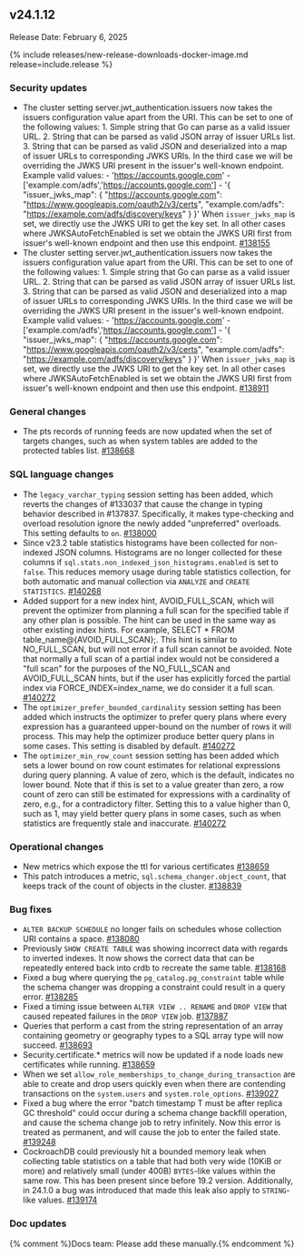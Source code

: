 ## v24.1.12

Release Date: February 6, 2025

{% include releases/new-release-downloads-docker-image.md release=include.release %}

<h3 id="v24-1-12-security-updates">Security updates</h3>

- The cluster setting server.jwt_authentication.issuers now takes the issuers configuration value apart from the URI. This can be set to one of the following values: 1. Simple string that Go can parse as a valid issuer URL. 2. String that can be parsed as valid JSON array of issuer URLs list. 3. String that can be parsed as valid JSON and deserialized into a map of issuer URLs to corresponding JWKS URIs. In the third case we will be overriding the JWKS URI present in the issuer's well-known endpoint. Example valid values: - 'https://accounts.google.com' - ['example.com/adfs','https://accounts.google.com'] - '{    "issuer_jwks_map": {        "https://accounts.google.com": "https://www.googleapis.com/oauth2/v3/certs",        "example.com/adfs": "https://example.com/adfs/discovery/keys"     }    }' When `issuer_jwks_map` is set, we directly use the JWKS URI to get the key set. In all other cases where JWKSAutoFetchEnabled is set we obtain the JWKS URI first from issuer's well-known endpoint and then use this endpoint. [#138155][#138155]
- The cluster setting server.jwt_authentication.issuers now takes the issuers configuration value apart from the URI. This can be set to one of the following values: 1. Simple string that Go can parse as a valid issuer URL. 2. String that can be parsed as valid JSON array of issuer URLs list. 3. String that can be parsed as valid JSON and deserialized into a map of issuer URLs to corresponding JWKS URIs. In the third case we will be overriding the JWKS URI present in the issuer's well-known endpoint. Example valid values: - 'https://accounts.google.com' - ['example.com/adfs','https://accounts.google.com'] - '{    "issuer_jwks_map": {        "https://accounts.google.com": "https://www.googleapis.com/oauth2/v3/certs",        "example.com/adfs": "https://example.com/adfs/discovery/keys"     }    }' When `issuer_jwks_map` is set, we directly use the JWKS URI to get the key set. In all other cases where JWKSAutoFetchEnabled is set we obtain the JWKS URI first from issuer's well-known endpoint and then use this endpoint. [#138911][#138911]

<h3 id="v24-1-12-general-changes">General changes</h3>

- The pts records of running feeds are now updated when the set of targets changes, such as when system tables are added to the protected tables list. [#138668][#138668]

<h3 id="v24-1-12-sql-language-changes">SQL language changes</h3>

- The `legacy_varchar_typing` session setting has been added, which reverts the changes of #133037 that cause the change in typing behavior described in #137837. Specifically, it makes type-checking and overload resolution ignore the newly added "unpreferred" overloads. This setting defaults to `on`. [#138000][#138000]
- Since v23.2 table statistics histograms have been collected for non-indexed JSON columns. Histograms are no longer collected for these columns if `sql.stats.non_indexed_json_histograms.enabled` is set to `false`. This reduces memory usage during table statistics collection, for both automatic and manual collection via `ANALYZE` and `CREATE STATISTICS`. [#140268][#140268]
- Added support for a new index hint, AVOID_FULL_SCAN, which will prevent the optimizer from planning a full scan for the specified table if any other plan is possible. The hint can be used in the same way as other existing index hints. For example, SELECT * FROM table_name@{AVOID_FULL_SCAN};. This hint is similar to NO_FULL_SCAN, but will not error if a full scan cannot be avoided. Note that normally a full scan of a partial index would not be considered a "full scan" for the purposes of the NO_FULL_SCAN and AVOID_FULL_SCAN hints, but if the user has explicitly forced the partial index via FORCE_INDEX=index_name, we do consider it a full scan. [#140272][#140272]
- The `optimizer_prefer_bounded_cardinality` session setting has been added which instructs the optimizer to prefer query plans where every expression has a guaranteed upper-bound on the number of rows it will process. This may help the optimizer produce better query plans in some cases. This setting is disabled by default. [#140272][#140272]
- The `optimizer_min_row_count` session setting has been added which sets a lower bound on row count estimates for relational expressions during query planning. A value of zero, which is the default, indicates no lower bound. Note that if this is set to a value greater than zero, a row count of zero can still be estimated for expressions with a cardinality of zero, e.g., for a contradictory filter. Setting this to a value higher than 0, such as 1, may yield better query plans in some cases, such as when statistics are frequently stale and inaccurate. [#140272][#140272]

<h3 id="v24-1-12-operational-changes">Operational changes</h3>

- New metrics which expose the ttl for various certificates [#138659][#138659]
- This patch introduces a metric, `sql.schema_changer.object_count`, that keeps track of the count of objects in the cluster. [#138839][#138839]

<h3 id="v24-1-12-bug-fixes">Bug fixes</h3>

- `ALTER BACKUP SCHEDULE` no longer fails on schedules whose collection URI contains a space. [#138080][#138080]
- Previously `SHOW CREATE TABLE` was showing incorrect data with regards to inverted indexes.  It now shows the correct data that can be repeatedly entered back into crdb to recreate the same table. [#138168][#138168]
- Fixed a bug where querying the `pg_catalog.pg_constraint` table while the schema changer was dropping a constraint could result in a query error. [#138285][#138285]
- Fixed a timing issue between `ALTER VIEW .. RENAME` and `DROP VIEW` that caused repeated failures in the `DROP VIEW` job. [#137887][#137887]
- Queries that perform a cast from the string representation of an array containing geometry or geography types to a SQL array type will now succeed. [#138693][#138693]
- Security.certificate.* metrics will now be updated if a node loads new certificates while running. [#138659][#138659]
- When we set `allow_role_memberships_to_change_during_transaction` are able to create and drop users quickly even when there are contending transactions on the `system.users` and `system.role_options`. [#139027][#139027]
- Fixed a bug where the error "batch timestamp T must be after replica GC threshold" could occur during a schema change backfill operation, and cause the schema change job to retry infinitely. Now this error is treated as permanent, and will cause the job to enter the failed state. [#139248][#139248]
- CockroachDB could previously hit a bounded memory leak when collecting table statistics on a table that had both very wide (10KiB or more) and relatively small (under 400B) `BYTES`-like values within the same row. This has been present since before 19.2 version. Additionally, in 24.1.0 a bug was introduced that made this leak also apply to `STRING`-like values. [#139174][#139174]

<h3 id="v24-1-12-doc-updates">Doc updates</h3>

{% comment %}Docs team: Please add these manually.{% endcomment %}



[#137887]: https://github.com/cockroachdb/cockroach/pull/137887
[#138000]: https://github.com/cockroachdb/cockroach/pull/138000
[#138080]: https://github.com/cockroachdb/cockroach/pull/138080
[#138155]: https://github.com/cockroachdb/cockroach/pull/138155
[#138168]: https://github.com/cockroachdb/cockroach/pull/138168
[#138285]: https://github.com/cockroachdb/cockroach/pull/138285
[#138659]: https://github.com/cockroachdb/cockroach/pull/138659
[#138668]: https://github.com/cockroachdb/cockroach/pull/138668
[#138693]: https://github.com/cockroachdb/cockroach/pull/138693
[#138839]: https://github.com/cockroachdb/cockroach/pull/138839
[#138911]: https://github.com/cockroachdb/cockroach/pull/138911
[#139027]: https://github.com/cockroachdb/cockroach/pull/139027
[#139174]: https://github.com/cockroachdb/cockroach/pull/139174
[#139248]: https://github.com/cockroachdb/cockroach/pull/139248
[#140268]: https://github.com/cockroachdb/cockroach/pull/140268
[#140272]: https://github.com/cockroachdb/cockroach/pull/140272
